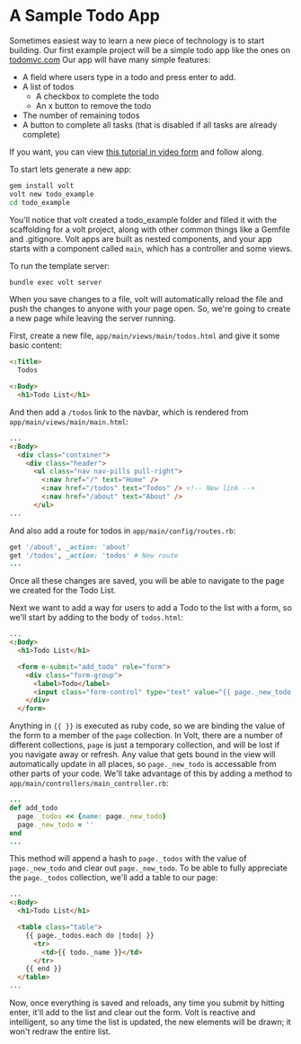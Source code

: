 # A Sample Todo App

Sometimes easiest way to learn a new piece of technology is to start building.  Our first example project will be a simple todo app like the ones on [todomvc.com](http://todomvc.com/)  Our app will have many simple features:

- A field where users type in a todo and press enter to add.
- A list of todos
    - A checkbox to complete the todo
    - An x button to remove the todo
- The number of remaining todos
- A button to complete all tasks (that is disabled if all tasks are already complete)

If you want, you can view [this tutorial in video form](https://www.youtube.com/watch?v=Tg-EtRnMz7o) and follow along.

To start lets generate a new app:

```bash
gem install volt
volt new todo_example
cd todo_example
```

You'll notice that volt created a todo_example folder and filled it with the scaffolding for a volt project, along with other common things like a Gemfile and .gitignore. Volt apps are built as nested components, and your app starts with a component called `main`, which has a controller and some views.

To run the template server:
```bash
bundle exec volt server
```
When you save changes to a file, volt will automatically reload the file and push the changes to anyone with your page open. So, we're going to create a new page while leaving the server running.

First, create a new file, `app/main/views/main/todos.html` and give it some basic content:
```html
<:Title>
  Todos

<:Body>
  <h1>Todo List</h1>
```
And then add a `/todos` link to the navbar, which is rendered from `app/main/views/main/main.html`:
```html
...
<:Body>
  <div class="container">
    <div class="header">
      <ul class="nav nav-pills pull-right">
        <:nav href="/" text="Home" />
        <:nav href="/todos" text="Todos" /> <!-- New link -->
        <:nav href="/about" text="About" />
      </ul>
...
```
And also add a route for todos in `app/main/config/routes.rb`:
```ruby
get '/about', _action: 'about'
get '/todos', _action: 'todos' # New route
...
```
Once all these changes are saved, you will be able to navigate to the page we created for the Todo List.

Next we want to add a way for users to add a Todo to the list with a form, so we'll start by adding to the body of `todos.html`:
```html
...
<:Body>
  <h1>Todo List</h1>

  <form e-submit="add_todo" role="form">
    <div class="form-group">
      <label>Todo</label>
      <input class="form-control" type="text" value="{{ page._new_todo  }}" />
    </div>
  </form>
```
Anything in `{{ }}` is executed as ruby code, so we are binding the value of the form to a member of the `page` collection. In Volt, there are a number of different collections, `page` is just a temporary collection, and will be lost if you navigate away or refresh. Any value that gets bound in the view will automatically update in all places, so `page._new_todo` is accessable from other parts of your code. We'll take advantage of this by adding a method to `app/main/controllers/main_controller.rb`:
```ruby
...
def add_todo
  page._todos << {name: page._new_todo}
  page._new_todo = ''
end
...
```
This method will append a hash to `page._todos` with the value of `page._new_todo` and clear out `page._new_todo`. To be able to fully appreciate the `page._todos` collection, we'll add a table to our page:
```html
...
<:Body>
  <h1>Todo List</h1>

  <table class="table">
    {{ page._todos.each do |todo| }}
      <tr>
        <td>{{ todo._name }}</td>
      </tr>
    {{ end }}
  </table>
...
```
Now, once everything is saved and reloads, any time you submit by hitting enter, it'll add to the list and clear out the form. Volt is reactive and intelligent, so any time the list is updated, the new elements will be drawn; it won't redraw the entire list.

